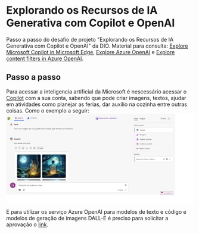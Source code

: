 # Explorando os Recursos de IA Generativa com Copilot e OpenAI
Passo a passo do desafio de projeto "Explorando os Recursos de IA Generativa com Copilot e OpenAI" da DIO. Material para consulta: [Explore Microsoft Copilot in Microsoft Edge](https://microsoftlearning.github.io/mslearn-ai-fundamentals/Instructions/Labs/12-generative-ai.html), [Explore Azure OpenAI](https://microsoftlearning.github.io/mslearn-ai-fundamentals/Instructions/Labs/13-azure-openai.html) e [Explore content filters in Azure OpenAI](https://microsoftlearning.github.io/mslearn-ai-fundamentals/Instructions/Labs/14-azure-openai-content-filters.html).
## Passo a passo
Para acessar a inteligencia artificial da Microsoft é nescessário acessar o [Copilot](https://copilot.microsoft.com) com a sua conta, sabendo que pode criar imagens, textos, ajudar em atividades como planejar as ferias, dar auxilio na cozinha entre outras coisas.
Como o exemplo a seguir:
<img align="center" src="https://github.com/ThaynaL/Microsoft-Azure-AI-Fundamentals/blob/main/Recursos-de-IA-Generativa/Exemplo-Copilot.png"/>  

E para utilizar os serviço Azure OpenAI para modelos de texto e código e modelos de geração de imagens DALL-E é preciso para solicitar a aprovação o [link](https://aka.ms/oaiapply).